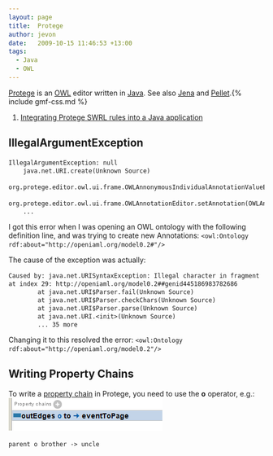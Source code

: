 ```yaml
---
layout: page
title:  Protege
author: jevon
date:   2009-10-15 11:46:53 +13:00
tags:
  - Java
  - OWL
---
```


[Protege](protege.md) is an [OWL](owl.md) editor written in [Java](java.md). See also [Jena](jena.md) and [Pellet](pellet.md).{% include gmf-css.md %}

1. <a href="http://article.gmane.org/gmane.comp.misc.ontology.protege.owl/30337">Integrating Protege SWRL rules into a Java application</a>

## IllegalArgumentException
```
IllegalArgumentException: null
    java.net.URI.create(Unknown Source)  
    org.protege.editor.owl.ui.frame.OWLAnnonymousIndividualAnnotationValueEditor.setEditedObject(OWLAnnonymousIndividualAnnotationValueEditor.java:88)
    org.protege.editor.owl.ui.frame.OWLAnnotationEditor.setAnnotation(OWLAnnotationEditor.java:132)
    ...
```

I got this error when I was opening an OWL ontology with the following definition line, and was trying to create new Annotations:
`<owl:Ontology rdf:about="http://openiaml.org/model0.2#"/>`

The cause of the exception was actually:

```
Caused by: java.net.URISyntaxException: Illegal character in fragment at index 29: http://openiaml.org/model0.2##genid445186983782686
        at java.net.URI$Parser.fail(Unknown Source)
        at java.net.URI$Parser.checkChars(Unknown Source)
        at java.net.URI$Parser.parse(Unknown Source)
        at java.net.URI.<init>(Unknown Source)
        ... 35 more
```

Changing it to this resolved the error:
`<owl:Ontology rdf:about="http://openiaml.org/model0.2"/>`

## Writing Property Chains

To write a <a href="http://semwebprogramming.org/?p=175">property chain</a> in Protege, you need to use the **o** operator, e.g.:<img src="/img/gmf/protege-chains.png" class="gmf">

`parent o brother -> uncle`
